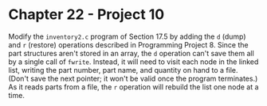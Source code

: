 # Chapter 22 - Project 10

Modify the `inventory2.c` program of Section 17.5 by adding the `d` (dump) and
`r` (restore) operations described in Programming Project 8.  Since the part
structures aren't stored in an array, the `d` operation can't save them all by a
single call of `fwrite`.  Instead, it will need to visit each node in the linked
list, writing the part number, part name, and quantity on hand to a file.
(Don't save the next pointer; it won't be valid once the program terminates.)
As it reads parts from a file, the `r` operation will rebuild the list one node
at a time.
